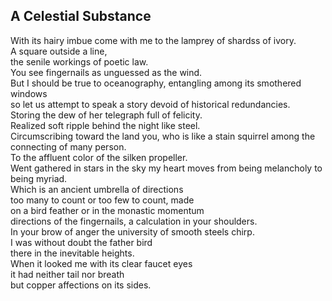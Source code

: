 A Celestial Substance
---------------------
With its hairy imbue come with me to the lamprey of shardss of ivory.  
A square outside a line,  
the senile workings of poetic law.  
You see fingernails as unguessed as the wind.  
But I should be true to oceanography, entangling among its smothered windows  
so let us attempt to speak a story devoid of historical redundancies.  
Storing the dew of her telegraph full of felicity.  
Realized soft ripple behind the night like steel.  
Circumscribing toward the land you, who is like a stain squirrel among the connecting of many person.  
To the affluent color of the silken propeller.  
Went gathered in stars in the sky my heart moves from being melancholy to being myriad.  
Which is an ancient umbrella of directions  
too many to count or too few to count, made  
on a bird feather or in the monastic momentum  
directions of the fingernails, a calculation in your shoulders.  
In your brow of anger the university of smooth steels chirp.  
I was without doubt the father bird  
there in the inevitable heights.  
When it looked me with its clear faucet eyes  
it had neither tail nor breath  
but copper affections on its sides.  
